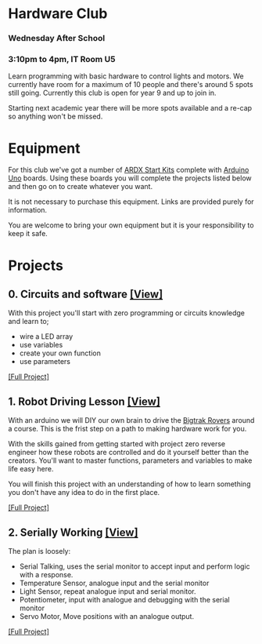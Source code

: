 # Hardware Club
### Wednesday After School
### 3:10pm to 4pm, IT Room U5

Learn programming with basic hardware to control lights and motors.  We currently have room for a maximum of 10 people and there's around 5 spots still going. Currently this club is open for year 9 and up to join in. 

Starting next academic year there will be more spots available and a re-cap so anything won't be missed.


# Equipment

For this club we've got a number of [ARDX Start Kits](http://oomlout.co.uk/products/arduino-starter-kit-ardx) complete with [Arduino Uno](http://oomlout.co.uk/collections/arduino/products/arduino-uno) boards. Using these boards you will complete the projects listed below and then go on to create whatever you want.

It is not necessary to purchase this equipment. Links are provided purely for information.

You are welcome to bring your own equipment but it is your responsibility to keep it safe.

# Projects

## 0. Circuits and software [\[View\]](AltBlink/)

With this project you'll start with zero programming or circuits  knowledge and learn to;

* wire a LED array
* use variables
* create your own function
* use parameters

[\[Full Project\]](AltBlink/)

## 1. Robot Driving Lesson [\[View\]](RobotController/)

With an arduino we will DIY our own brain to drive the [Bigtrak Rovers](http://rover.bigtrakxtr.co.uk/what.html) around a course. This is the frist step on a path to making hardware work for you.

With the skills gained from getting started with project zero reverse engineer how these robots are controlled and do it yourself better than the creators. You'll want to master functions,  parameters and variables to make life easy here.

You will finish this project with an understanding of how to learn something you don't have any idea to do in the first place.

[\[Full Project\]](RobotController/)

## 2. Serially Working [\[View\]](Serially/)

The plan is loosely:

* Serial Talking, uses the serial monitor to accept input and perform logic with a  response. 
* Temperature Sensor, analogue input and the serial monitor
* Light Sensor, repeat analogue input and serial monitor.
* Potentiometer, input with analogue and debugging with the serial monitor
* Servo Motor, Move positions with an analogue output.

[\[Full Project\]](Serially/)
